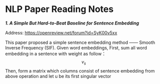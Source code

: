 NLP Paper Reading Notes
===

***1. A Simple But Hard-to-Beat Baseline for Sentence Embedding***

Address: https://openreview.net/forum?id=SyK00v5xx

This paper proposed a simple sentence embedding method —— Smooth Inverse Frequency (SIF).
Given word embeddings,
First, sum all word embedding in a sentence with weight as follow：
$$v_{s}$$
Then, form a matrix which columns consist of sentence embedding from above operation and let u be its first singular vector
